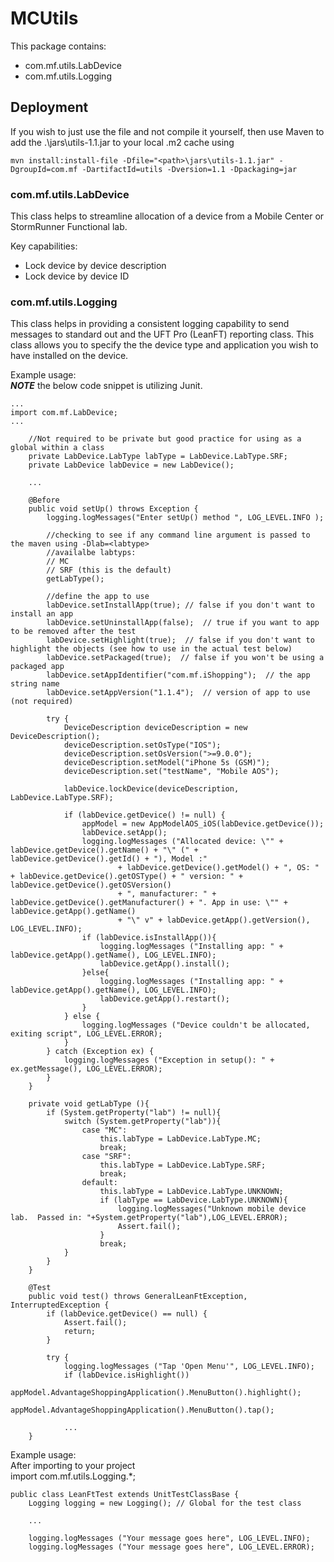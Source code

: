 # MCUtils
This package contains:
* com.mf.utils.LabDevice
* com.mf.utils.Logging

## Deployment
If you wish to just use the file and not compile it yourself, then use Maven to add the .\jars\utils-1.1.jar to your local .m2 cache using<br>
```
mvn install:install-file -Dfile="<path>\jars\utils-1.1.jar" -DgroupId=com.mf -DartifactId=utils -Dversion=1.1 -Dpackaging=jar
```

### com.mf.utils.LabDevice
This class helps to streamline allocation of a device from a Mobile Center or StormRunner Functional lab.

Key capabilities:
* Lock device by device description
* Lock device by device ID

### com.mf.utils.Logging
This class helps in providing a consistent logging capability to send messages to standard out and the UFT Pro (LeanFT) reporting class.
This class allows you to specify the the device type and application you wish to have installed on the device.

Example usage:<br>
***NOTE*** the below code snippet is utilizing Junit.
```
...
import com.mf.LabDevice;
...

    //Not required to be private but good practice for using as a global within a class
    private LabDevice.LabType labType = LabDevice.LabType.SRF;
    private LabDevice labDevice = new LabDevice();

    ...

    @Before
    public void setUp() throws Exception {
        logging.logMessages("Enter setUp() method ", LOG_LEVEL.INFO );

        //checking to see if any command line argument is passed to the maven using -Dlab=<labtype>
        //availalbe labtyps:
        // MC
        // SRF (this is the default)
        getLabType();

        //define the app to use
        labDevice.setInstallApp(true); // false if you don't want to install an app
        labDevice.setUninstallApp(false);  // true if you want to app to be removed after the test
        labDevice.setHighlight(true);  // false if you don't want to highlight the objects (see how to use in the actual test below)
        labDevice.setPackaged(true);  // false if you won't be using a packaged app
        labDevice.setAppIdentifier("com.mf.iShopping");  // the app string name
        labDevice.setAppVersion("1.1.4");  // version of app to use (not required)

        try {
            DeviceDescription deviceDescription = new DeviceDescription();
            deviceDescription.setOsType("IOS");
            deviceDescription.setOsVersion(">=9.0.0");
            deviceDescription.setModel("iPhone 5s (GSM)");
            deviceDescription.set("testName", "Mobile AOS");

            labDevice.lockDevice(deviceDescription, LabDevice.LabType.SRF);

            if (labDevice.getDevice() != null) {
                appModel = new AppModelAOS_iOS(labDevice.getDevice());
                labDevice.setApp();
                logging.logMessages ("Allocated device: \"" + labDevice.getDevice().getName() + "\" (" + labDevice.getDevice().getId() + "), Model :"
                        + labDevice.getDevice().getModel() + ", OS: " + labDevice.getDevice().getOSType() + " version: " + labDevice.getDevice().getOSVersion()
                        + ", manufacturer: " + labDevice.getDevice().getManufacturer() + ". App in use: \"" + labDevice.getApp().getName()
                        + "\" v" + labDevice.getApp().getVersion(), LOG_LEVEL.INFO);
                if (labDevice.isInstallApp()){
                    logging.logMessages ("Installing app: " + labDevice.getApp().getName(), LOG_LEVEL.INFO);
                    labDevice.getApp().install();
                }else{
                    logging.logMessages ("Installing app: " + labDevice.getApp().getName(), LOG_LEVEL.INFO);
                    labDevice.getApp().restart();
                }
            } else {
                logging.logMessages ("Device couldn't be allocated, exiting script", LOG_LEVEL.ERROR);
            }
        } catch (Exception ex) {
            logging.logMessages ("Exception in setup(): " + ex.getMessage(), LOG_LEVEL.ERROR);
        }
    }

    private void getLabType (){
        if (System.getProperty("lab") != null){
            switch (System.getProperty("lab")){
                case "MC":
                    this.labType = LabDevice.LabType.MC;
                    break;
                case "SRF":
                    this.labType = LabDevice.LabType.SRF;
                    break;
                default:
                    this.labType = LabDevice.LabType.UNKNOWN;
                    if (labType == LabDevice.LabType.UNKNOWN){
                        logging.logMessages("Unknown mobile device lab.  Passed in: "+System.getProperty("lab"),LOG_LEVEL.ERROR);
                        Assert.fail();
                    }
                    break;
            }
        }
    }

    @Test
    public void test() throws GeneralLeanFtException, InterruptedException {
        if (labDevice.getDevice() == null) {
            Assert.fail();
            return;
        }

        try {
            logging.logMessages ("Tap 'Open Menu'", LOG_LEVEL.INFO);
            if (labDevice.isHighlight())
                appModel.AdvantageShoppingApplication().MenuButton().highlight();
            appModel.AdvantageShoppingApplication().MenuButton().tap();

            ...
    }
```

Example usage:<br>
After importing to your project<br>
import com.mf.utils.Logging.*;
```
public class LeanFtTest extends UnitTestClassBase {
    Logging logging = new Logging(); // Global for the test class

    ...

    logging.logMessages ("Your message goes here", LOG_LEVEL.INFO);
    logging.logMessages ("Your message goes here", LOG_LEVEL.ERROR);
```
